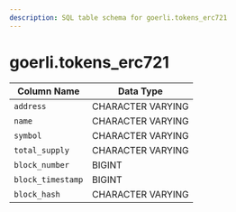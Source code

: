 ```yaml
---
description: SQL table schema for goerli.tokens_erc721
---
```


# goerli.tokens\_erc721

| Column Name       | Data Type         |
| ----------------- | ----------------- |
| `address`         | CHARACTER VARYING |
| `name`            | CHARACTER VARYING |
| `symbol`          | CHARACTER VARYING |
| `total_supply`    | CHARACTER VARYING |
| `block_number`    | BIGINT            |
| `block_timestamp` | BIGINT            |
| `block_hash`      | CHARACTER VARYING |
